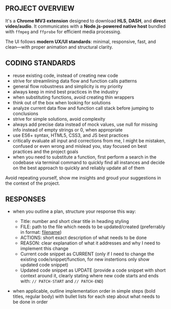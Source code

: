 ## PROJECT OVERVIEW

It's a **Chrome MV3 extension** designed to download **HLS**, **DASH**, and **direct video/audio**. It communicates with a **Node.js-powered native host** bundled with `ffmpeg` and `ffprobe` for efficient media processing.

The UI follows **modern UX/UI standards**: minimal, responsive, fast, and clean—with proper animation and structural clarity.

## CODING STANDARDS

- reuse existing code, instead of creating new code
- strive for streamlining data flow and function calls patterns
- general flow robustness and simplicity is my priority
- always keep in mind best practices in the industry
- when substituting functions, avoid creating thin wrappers
- think out of the box when looking for solutions
- analyze current data flow and function call stack before jumping to conclusions
- strive for simple solutions, avoid complexity
- always add precise data instead of mock values, use null for missing info instead of empty strings or 0, when appropriate
- use ES6+ syntax, HTML5, CSS3, and JS best practices
- critically evaluate all input and corrections from me, I might be mistaken, confused or even wrong and mislead you, stay focused on best practices and the project goals
- when you need to substitute a function, first perform a search in the codebase via terminal command to quickly find all instances and decide on the best approach to quickly and reliably update all of them

Avoid repeating yourself, show me insights and groud your suggestions in the context of the project.

## RESPONSES

- when you outline a plan, structure your response this way:

  - Title: number and short clear title in heading styling
  - FILE: path to the file which needs to be updated/created (preferrably in format: [filename](path/to/file))
  - ACTIONS: short exact description of what needs to be done
  - REASON: clear explanation of what it addresses and why I need to implement this change
  - Current code snippet as CURRENT (only if I need to change the existing code/snippet/function, for new instertions only show updated code snippet)
  - Updated code snippet as UPDATE (provide a code snippet with short context around it, clearly stating where new code starts and ends with: `// PATCH-START` and `// PATCH-END`)

- when applicable, outline implementation order in simple steps (bold titles, regular body) with bullet lists for each step about what needs to be done in order
